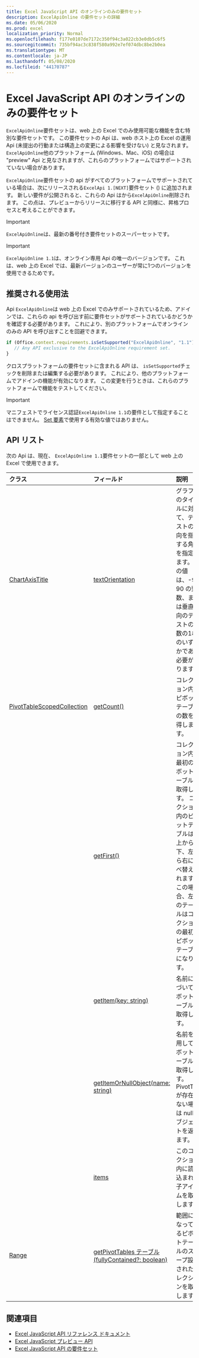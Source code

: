 ```yaml
---
title: Excel JavaScript API のオンラインのみの要件セット
description: ExcelApiOnline の要件セットの詳細
ms.date: 05/06/2020
ms.prod: excel
localization_priority: Normal
ms.openlocfilehash: f177e0107de7172c350f94c3a022cb3e0db5c6f5
ms.sourcegitcommit: 735bf94ac3c838f580a992e7ef074dbc8be2b0ea
ms.translationtype: MT
ms.contentlocale: ja-JP
ms.lasthandoff: 05/08/2020
ms.locfileid: "44170787"
---
```

# <a name="excel-javascript-api-online-only-requirement-set"></a>Excel JavaScript API のオンラインのみの要件セット

`ExcelApiOnline`要件セットは、web 上の Excel でのみ使用可能な機能を含む特別な要件セットです。 この要件セットの Api は、web ホスト上の Excel の運用 Api (未提出の行動または構造上の変更による影響を受けない) と見なされます。 `ExcelApiOnline`他のプラットフォーム (Windows、Mac、iOS) の場合は "preview" Api と見なされますが、これらのプラットフォームではサポートされていない場合があります。

`ExcelApiOnline`要件セットの api がすべてのプラットフォームでサポートされている場合は、次にリリースされる`ExcelApi 1.[NEXT]`要件セット () に追加されます。 新しい要件が公開されると、これらの Api はから`ExcelApiOnline`削除されます。 この点は、プレビューからリリースに移行する API と同様に、昇格プロセスと考えることができます。

> [!IMPORTANT]
> `ExcelApiOnline`は、最新の番号付き要件セットのスーパーセットです。

> [!IMPORTANT]
> `ExcelApiOnline 1.1`は、オンライン専用 Api の唯一のバージョンです。 これは、web 上の Excel では、最新バージョンのユーザーが常に1つのバージョンを使用できるためです。

## <a name="recommended-usage"></a>推奨される使用法

Api `ExcelApiOnline`は web 上の Excel でのみサポートされているため、アドインでは、これらの api を呼び出す前に要件セットがサポートされているかどうかを確認する必要があります。 これにより、別のプラットフォームでオンラインのみの API を呼び出すことを回避できます。

```js
if (Office.context.requirements.isSetSupported("ExcelApiOnline", "1.1")) {
   // Any API exclusive to the ExcelApiOnline requirement set.
}
```

クロスプラットフォームの要件セットに含まれる API は、 `isSetSupported`チェックを削除または編集する必要があります。 これにより、他のプラットフォームでアドインの機能が有効になります。 この変更を行うときは、これらのプラットフォームで機能をテストしてください。

> [!IMPORTANT]
> マニフェストでライセンス認証`ExcelApiOnline 1.1`の要件として指定することはできません。 [Set 要素](../manifest/set.md)で使用する有効な値ではありません。

## <a name="api-list"></a>API リスト

次の Api は、現在、 `ExcelApiOnline 1.1`要件セットの一部として web 上の Excel で使用できます。

| クラス | フィールド | 説明 |
|:---|:---|:---|
|[ChartAxisTitle](/javascript/api/excel/excel.chartaxistitle)|[textOrientation](/javascript/api/excel/excel.chartaxistitle#textorientation)|グラフ軸のタイトルに対して、テキストの方向を指定する角度を指定します。 この値は、-90 ~ 90 の整数、または垂直方向のテキストの整数の180のいずれかである必要があります。|
|[PivotTableScopedCollection](/javascript/api/excel/excel.pivottablescopedcollection)|[getCount()](/javascript/api/excel/excel.pivottablescopedcollection#getcount--)|コレクション内のピボットテーブルの数を取得します。|
||[getFirst()](/javascript/api/excel/excel.pivottablescopedcollection#getfirst--)|コレクション内の最初のピボットテーブルを取得します。 コレクション内のピボットテーブルは、上から下、左から右に並べ替えられます。この場合、左上のテーブルはコレクションの最初のピボットテーブルになります。|
||[getItem(key: string)](/javascript/api/excel/excel.pivottablescopedcollection#getitem-key-)|名前に基づいてピボットテーブルを取得します。|
||[getItemOrNullObject(name: string)](/javascript/api/excel/excel.pivottablescopedcollection#getitemornullobject-name-)|名前を使用してピボットテーブルを取得します。 PivotTable が存在しない場合は null オブジェクトを返します。|
||[items](/javascript/api/excel/excel.pivottablescopedcollection#items)|このコレクション内に読み込まれた子アイテムを取得します。|
|[Range](/javascript/api/excel/excel.range)|[getPivotTables テーブル (fullyContained?: boolean)](/javascript/api/excel/excel.range#getpivottables-fullycontained-)|範囲に重なっているピボットテーブルのスコープ設定されたコレクションを取得します。|

## <a name="see-also"></a>関連項目

- [Excel JavaScript API リファレンス ドキュメント](/javascript/api/excel?view=excel-js-online)
- [Excel JavaScript プレビュー API](./excel-preview-apis.md)
- [Excel JavaScript API の要件セット](./excel-api-requirement-sets.md)